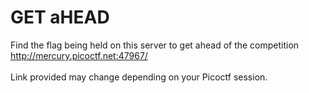# GET aHEAD
Find the flag being held on this server to get ahead of the competition http://mercury.picoctf.net:47967/</br>
</br>
Link provided may change depending on your Picoctf session.
